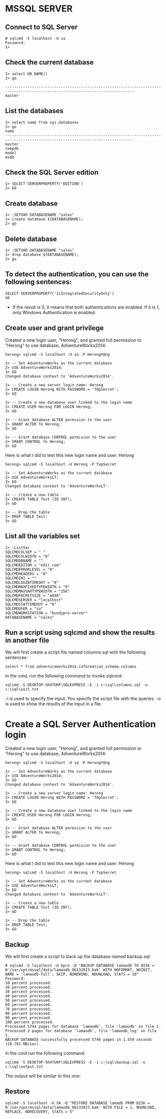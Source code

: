 # MSSQL SERVER

## Connect to SQL Server

```
# sqlcmd -S localhost -U sa 
Password: 
1> 

```



## Check the current database

```
1> select DB_NAME()
2> go
                                                                                                                                
--------------------------------------------------------------------------------------------------------------------------------
master                           
```



##  List the databases

```
1> select name from sys.databases
2> go
name                                                                                                                            
--------------------------------------------------------------------------------------------------------------------------------
master                                                                                                                          
tempdb                                                                                                                          
model                                                                                                                           
msdb                                             
```

## Check the SQL Server edition

```
1> SELECT SERVERPROPERTY('EDITION')
2> GO
```



## Create database

```
1> :SETVAR DATABASENAME "sales"
1> create database $(DATABASENAME);
2> go
```



## Delete database

```
1> :SETVAR DATABASENAME "sales"
1> drop database $(DATABASENAME);
2> go
```



## To detect the authentication, you can use the following sentences:

```
SELECT SERVERPROPERTY('IsIntegratedSecurityOnly')
GO
```

- If the result is 0, it means that both authentications are enabled. If it is 1, only Windows Authentication is enabled.

## Create user and grant privilege

Created a new login user, "Herong", and granted full permission to "Herong" to use database, AdventureWorks2014:

```
herong> sqlcmd -S localhost -U sa -P HerongY@ng

1> -- Set AdventureWorks as the current database
2> USE AdventureWorks2014;
3> GO
Changed database context to 'AdventureWorks2014'.

1> -- Create a new server login name: Herong
2> CREATE LOGIN Herong WITH PASSWORD = 'T0pSecret';
3> GO

1> -- Create a new database user linked to the login name
2> CREATE USER Herong FOR LOGIN Herong;
3> GO

1> -- Grant database ALTER permision to the user
2> GRANT ALTER To Herong;
3> GO

1> -- Grant database CONTROL permision to the user
2> GRANT CONTROL To Herong;
3> GO
```

Here is what I did to test this new login name and user: Herong

```
herong> sqlcmd -S localhost -U Herong -P TopSecret

1> -- Set AdventureWorks as the current database
2> USE AdventureWorksLT;
3> GO
Changed database context to 'AdventureWorksLT'.

1> -- Create a new table
2> CREATE TABLE Test (ID INT);
3> GO

1> -- Drop the table
2> DROP TABLE Test;
3> GO
```



## List all the variables set

```
1> :ListVar
SQLCMDCOLSEP = " "
SQLCMDCOLWIDTH = "0"
SQLCMDDBNAME = ""
SQLCMDEDITOR = "edit.com"
SQLCMDERRORLEVEL = "0"
SQLCMDHEADERS = "0"
SQLCMDINI = ""
SQLCMDLOGINTIMEOUT = "8"
SQLCMDMAXFIXEDTYPEWIDTH = "0"
SQLCMDMAXVARTYPEWIDTH = "256"
SQLCMDPACKETSIZE = "4096"
SQLCMDSERVER = "localhost"
SQLCMDSTATTIMEOUT = "0"
SQLCMDUSER = "sa"
SQLCMDWORKSTATION = "bundypro-server"
DATABASENAME = "sales"
```

## Run a script using sqlcmd and show the results in another file

We will first create a script file named columns.sql with the following sentences:

```
select * from adventureworks2014.information_schema.columns
```

In the cmd, run the following command to invoke sqlcmd:

```
sqlcmd -S DESKTOP-5K4TURF\SQLEXPRESS -E -i c:\sql\columns.sql -o c:\sql\exit.txt
```

-i is used to specify the input. You specify the script file with the queries.
-o is used to show the results of the input in a file.



# Create a SQL Server Authentication login

Created a new login user, "Herong", and granted full permission to "Herong" to use database, AdventureWorks2014:

```
herong> sqlcmd -S localhost -U sa -P HerongY@ng

1> -- Set AdventureWorks as the current database
2> USE AdventureWorks2014;
3> GO
Changed database context to 'AdventureWorks2014'.

1> -- Create a new server login name: Herong
2> CREATE LOGIN Herong WITH PASSWORD = 'T0pSecret';
3> GO

1> -- Create a new database user linked to the login name
2> CREATE USER Herong FOR LOGIN Herong;
3> GO

1> -- Grant database ALTER permision to the user
2> GRANT ALTER To Herong;
3> GO

1> -- Grant database CONTROL permision to the user
2> GRANT CONTROL To Herong;
3> GO
```

Here is what I did to test this new login name and user: Herong

```
herong> sqlcmd -S localhost -U Herong -P TopSecret

1> -- Set AdventureWorks as the current database
2> USE AdventureWorksLT;
3> GO
Changed database context to 'AdventureWorksLT'.

1> -- Create a new table
2> CREATE TABLE Test (ID INT);
3> GO

1> -- Drop the table
2> DROP TABLE Test;
3> GO
```







## Backup

We will first create a script to back up the database named backup.sql:

```
# sqlcmd -S localhost -U bpro -Q "BACKUP DATABASE lamaodb TO DISK = N'/var/opt/mssql/data/lamaodb_06132023.bak' WITH NOFORMAT, NOINIT, NAME = 'lamaodb-full', SKIP, NOREWIND, NOUNLOAD, STATS = 10"
Password: 
10 percent processed.
20 percent processed.
30 percent processed.
40 percent processed.
50 percent processed.
60 percent processed.
70 percent processed.
80 percent processed.
90 percent processed.
100 percent processed.
Processed 5744 pages for database 'lamaodb', file 'lamaodb' on file 1.
Processed 2 pages for database 'lamaodb', file 'lamaodb_log' on file 1.
BACKUP DATABASE successfully processed 5746 pages in 1.559 seconds (28.791 MB/sec).
```

In the cmd run the following command:

````
sqlcmd -S DESKTOP-5K4TURF\SQLEXPRESS -E -i c:\sql\backup.sql -o
c:\sql\output.txt
````





The output will be similar to this one:

## Restore

```
sqlcmd -S localhost -U SA -Q "RESTORE DATABASE lamadb FROM DISK = N'/var/opt/mssql/data/lamaodb_06132023.bak' WITH FILE = 1, NOUNLOAD, REPLACE, NORECOVERY, STATS = 5"
```

